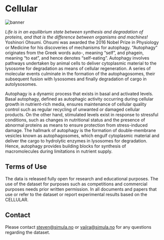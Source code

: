 # Cellular

![banner](https://raw.githubusercontent.com/simula/cellular/main/static/images/banner.png?token=GHSAT0AAAAAACBA5B2UM6HSLJDH3KQJ24MEZDCAF3Q)

*Life is in an equilibrium state between synthesis and degradation of proteins, and that is the difference between organisms and machines!* Yoshinori Ohsumi. Ohsumi was awarded the 2016 Nobel Prize in Physiology or Medicine for his discoveries of mechanisms for autophagy. “Autophagy” originates from the Greek words auto-, meaning “self”, and phagein, meaning “to eat”, and hence denotes “self-eating”. Autophagy involves pathways undertaken by animal cells to deliver cytoplasmic material to the lysosome for degradation as means of cellular regeneration. A series of molecular events culminate in the formation of the autophagosomes, their subsequent fusion with lysosomes and finally degradation of cargo in autolysosomes. 

Autophagy is a dynamic process that exists in basal and activated levels. Basal autophagy, defined as autophagic activity occurring during cellular growth in nutrient-rich media, ensures maintenance of cellular quality control such as regular recycling of unwanted or damaged cellular products. On the other hand, stimulated levels exist in response to stressful conditions, such as changes in nutritional status and the presence of abnormal proteins as means to ensure protection from stress-induced damage. The hallmark of autophagy is the formation of double-membrane vesicles known as autophagosomes, which engulf cytoplasmic material and deliver the cargo to hydrolytic enzymes in lysosomes for degradation. Hence, autophagy provides building blocks for synthesis of macromolecules during limitations in nutrient supply. 

## Terms of Use
The data is released fully open for research and educational purposes. The use of the dataset for purposes such as competitions and commercial purposes needs prior written permission. In all documents and papers that use or refer to the dataset or report experimental results based on the CELLULAR.

## Contact
Please contact steven@simula.no or vajira@simula.no for any questions regarding the dataset.
